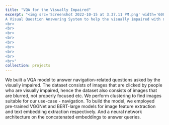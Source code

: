 ```yaml
---
title: "VQA for the Visually Impaired"
excerpt: "<img src='Screenshot 2022-10-15 at 3.37.11 PM.png' width='600' height='500' align='left'> 
A Visual Question Answering System to help the visually impaired with navigation [(Link to project site)](https://yusufali98.github.io/Visual-Reasoning-for-the-Visually-Impaired/) <br/><img src='Screenshot 2022-10-15 at 3.37.11 PM.png' width='600'> <br>
<br>
<br>
<br>
<br>
<br>
<br>
<br>
<br>
<br>"
collection: projects
---
```


We built a VQA model to answer navigation-related questions asked by the visually impaired. The dataset consists of images that are clicked by people who are visually impaired, hence the dataset also consists of images that are blurred, not properly focused etc. We perform clustering to find images suitable for our use-case - navigation. To build the model, we employed pre-trained VGGNet and BERT-large models for image feature extraction and text embedding extraction respectively. And a neural network architecture on the concatenated embeddings to answer queries. 


